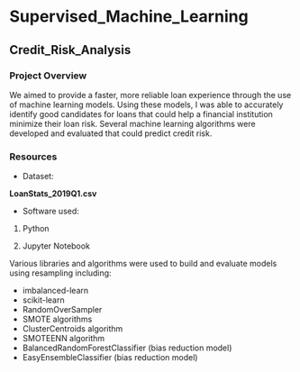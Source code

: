 # Supervised_Machine_Learning

## Credit_Risk_Analysis

### Project Overview

We aimed to provide a faster, more reliable loan experience through the use of machine learning models. Using these models, I was able to accurately identify good candidates for loans that could help a financial institution minimize their loan risk. Several machine learning algorithms were developed and evaluated that could predict credit risk.

### Resources
* Dataset:

**LoanStats_2019Q1.csv**

* Software used:

1. Python

2. Jupyter Notebook

Various libraries and algorithms were used to build and evaluate models using resampling including:

* imbalanced-learn
* scikit-learn
* RandomOverSampler
* SMOTE algorithms
* ClusterCentroids algorithm
* SMOTEENN algorithm
* BalancedRandomForestClassifier (bias reduction model)
* EasyEnsembleClassifier (bias reduction model)
